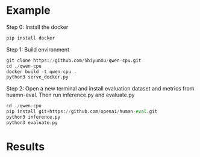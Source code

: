 # Example

Step 0: Install the docker

```python
pip install docker
```

Step 1: Build environment

```python
git clone https://github.com/ShiyunXu/qwen-cpu.git
cd ./qwen-cpu
docker build -t qwen-cpu .
python3 serve_docker.py
```

Step 2: Open a new terminal and install evaluation dataset and metrics from huamn-eval. Then run inference.py and evaluate.py
```python
cd ./qwen-cpu
pip install git+https://github.com/openai/human-eval.git
python3 inference.py
python3 evaluate.py 
```

# Results

